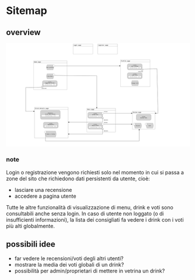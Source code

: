 # Sitemap

## overview

![](./images/sitemap.png)

### note 
Login o registrazione vengono richiesti solo nel momento in cui si passa a zone del sito che richiedono  dati persistenti da utente, cioè:
- lasciare una recensione
- accedere a pagina utente

Tutte le altre funzionalità di visualizzazione di menu, drink e voti sono consultabili anche senza login. In caso di utente non loggato (o di insufficienti informazioni), la lista dei consigliati fa vedere i drink con i voti più alti globalmente.

## possibili idee
- far vedere le recensioni/voti degli altri utenti?
- mostrare la media dei voti globali di un drink?
- possibilità per admin/proprietari di mettere in vetrina un drink?
